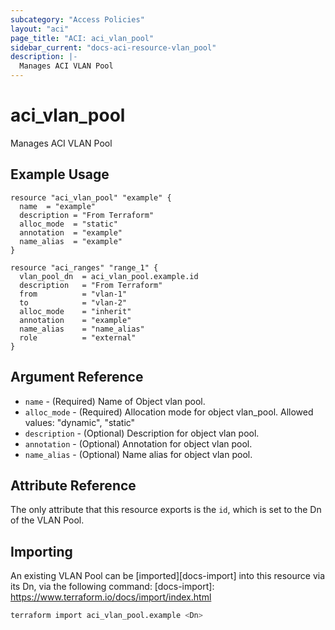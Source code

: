 ```yaml
---
subcategory: "Access Policies"
layout: "aci"
page_title: "ACI: aci_vlan_pool"
sidebar_current: "docs-aci-resource-vlan_pool"
description: |-
  Manages ACI VLAN Pool
---
```


# aci_vlan_pool #

Manages ACI VLAN Pool

## Example Usage ##

```hcl
resource "aci_vlan_pool" "example" {
  name  = "example"
  description = "From Terraform"
  alloc_mode  = "static"
  annotation  = "example"
  name_alias  = "example"
}

resource "aci_ranges" "range_1" {
  vlan_pool_dn  = aci_vlan_pool.example.id
  description   = "From Terraform"
  from          = "vlan-1"
  to            = "vlan-2"
  alloc_mode    = "inherit"
  annotation    = "example"
  name_alias    = "name_alias"
  role          = "external"
}
```

## Argument Reference ##

* `name` - (Required) Name of Object vlan pool.
* `alloc_mode` - (Required) Allocation mode for object vlan_pool. Allowed values: "dynamic", "static"
* `description` - (Optional) Description for  object vlan pool.
* `annotation` - (Optional) Annotation for object vlan pool.
* `name_alias` - (Optional) Name alias for  object vlan pool.

## Attribute Reference ##

The only attribute that this resource exports is the `id`, which is set to the
Dn of the VLAN Pool.

## Importing ##

An existing VLAN Pool can be [imported][docs-import] into this resource via its Dn, via the following command:
[docs-import]: <https://www.terraform.io/docs/import/index.html>

```bash
terraform import aci_vlan_pool.example <Dn>
```
